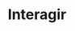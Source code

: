 ---
title: Interagir
description: Projeto de Extensão Interagir
image:

# Badge style
style:
    background: "#2a9d8f"
    color: "#fff"
---